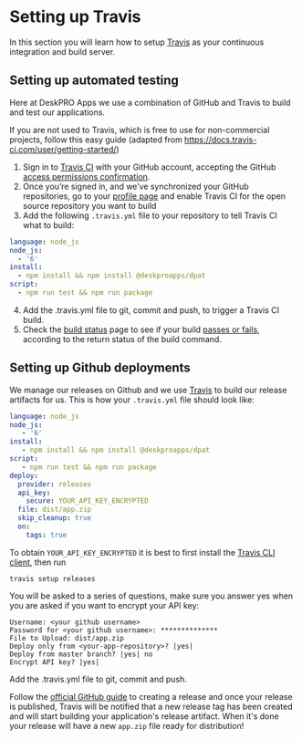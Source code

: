 Setting up Travis
=================
In this section you will learn how to setup [Travis](https://travis-ci.org/) as your continuous integration and build server.

<!-- toc -->

## Setting up automated testing

Here at DeskPRO Apps we use a combination of GitHub and Travis to build and test our applications.

If you are not used to Travis, which is free to use for non-commercial projects, follow this easy guide (adapted from https://docs.travis-ci.com/user/getting-started/)

1. Sign in to [Travis CI](https://travis-ci.org/auth) with your GitHub account, accepting the GitHub [access permissions confirmation](https://docs.travis-ci.com/user/github-oauth-scopes).
2. Once you’re signed in, and we’ve synchronized your GitHub repositories, go to your [profile page](https://travis-ci.org/profile) and enable Travis CI for the open source repository you want to build
3. Add the following `.travis.yml` file to your repository to tell Travis CI what to build:
 
  ```yaml
  language: node_js
  node_js:
    - '6'
  install:
    - npm install && npm install @deskproapps/dpat
  script:
    - npm run test && npm run package
  ```

4. Add the .travis.yml file to git, commit and push, to trigger a Travis CI build.
5. Check the [build status](https://travis-ci.org/) page to see if your build [passes or fails](https://docs.travis-ci.com/user/customizing-the-build/#Breaking-the-Build), according to the return status of the build command.
 
## Setting up Github deployments
 
We manage our releases on Github and we use [Travis](https://travis-ci.org/) to build our release artifacts for us. This is how your `.travis.yml` file should look like:

```yaml
language: node_js
node_js:
   - '6'
install:
   - npm install && npm install @deskproapps/dpat
script:
   - npm run test && npm run package
deploy:
  provider: releases
  api_key:
    secure: YOUR_API_KEY_ENCRYPTED
  file: dist/app.zip
  skip_cleanup: true
  on:
    tags: true
```

To obtain `YOUR_API_KEY_ENCRYPTED` it is best to first install the [Travis CLI client](https://github.com/travis-ci/travis.rb#installation), then run 

```   
travis setup releases
```

You will be asked to a series of questions, make sure you answer yes when you are asked if you want to encrypt your API key:

```
Username: <your github username>
Password for <your github username>: **************
File to Upload: dist/app.zip
Deploy only from <your-app-repository>? |yes| 
Deploy from master branch? |yes| no
Encrypt API key? |yes| 
```

Add the .travis.yml file to git, commit and push. 

Follow the [official GitHub guide](https://help.github.com/articles/creating-releases/) to creating a release and once your release is published, Travis will be notified
that a new release tag has been created and will start building your application's release artifact. When it's done your release will have a new `app.zip` file ready for distribution!
